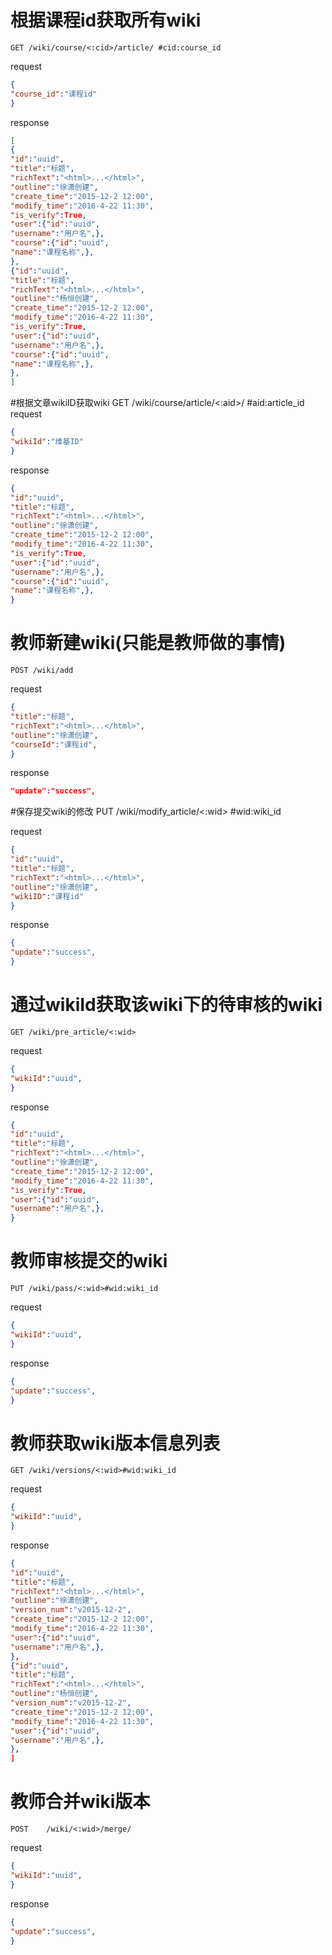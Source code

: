 # 根据课程id获取所有wiki

	GET	/wiki/course/<:cid>/article/ #cid:course_id

request

```json
{
"course_id":"课程id"
}
```

response

```json
[
{
"id":"uuid",
"title":"标题",
"richText":"<html>...</html>",
"outline":"徐潇创建",
"create_time":"2015-12-2 12:00",
"modify_time":"2016-4-22 11:30",
"is_verify":True,
"user":{"id":"uuid",
"username":"用户名",},
"course":{"id":"uuid",
"name":"课程名称",},
},
{"id":"uuid",
"title":"标题",
"richText":"<html>...</html>",
"outline":"杨恒创建",
"create_time":"2015-12-2 12:00",
"modify_time":"2016-4-22 11:30",
"is_verify":True,
"user":{"id":"uuid",
"username":"用户名",},
"course":{"id":"uuid",
"name":"课程名称",},
},
]
```
#根据文章wikiID获取wiki
	GET	/wiki/course/article/<:aid>/ #aid:article_id
request

```json
{
"wikiId":"维基ID"
}
```

response

```json
{
"id":"uuid",
"title":"标题",
"richText":"<html>...</html>",
"outline":"徐潇创建",
"create_time":"2015-12-2 12:00",
"modify_time":"2016-4-22 11:30",
"is_verify":True,
"user":{"id":"uuid",
"username":"用户名",},
"course":{"id":"uuid",
"name":"课程名称",},
}
```
# 教师新建wiki(只能是教师做的事情)
    POST /wiki/add
    
request

```json
{
"title":"标题",
"richText":"<html>...</html>",
"outline":"徐潇创建",
"courseId":"课程id",
}
```
response

```json
"update":"success",
```

#保存提交wiki的修改
	PUT /wiki/modify_article/<:wid> #wid:wiki_id

request

```json
{
"id":"uuid",
"title":"标题",
"richText":"<html>...</html>",
"outline":"徐潇创建",
"wikiID":"课程id"
}
```

response

```json
{
"update":"success",
}
```
# 通过wikiId获取该wiki下的待审核的wiki

    GET /wiki/pre_article/<:wid>

request

```json
{
"wikiId":"uuid",
}
```
response

```json
{
"id":"uuid",
"title":"标题",
"richText":"<html>...</html>",
"outline":"徐潇创建",
"create_time":"2015-12-2 12:00",
"modify_time":"2016-4-22 11:30",
"is_verify":True,
"user":{"id":"uuid",
"username":"用户名",},
}
```
# 教师审核提交的wiki
    PUT /wiki/pass/<:wid>#wid:wiki_id
    
request

```json
{
"wikiId":"uuid",
}
```
response

```json
{
"update":"success",
}
```
# 教师获取wiki版本信息列表
    GET /wiki/versions/<:wid>#wid:wiki_id

request

```json
{
"wikiId":"uuid",
}
```

response

```json
{
"id":"uuid",
"title":"标题",
"richText":"<html>...</html>",
"outline":"徐潇创建",
"version_num":"v2015-12-2",
"create_time":"2015-12-2 12:00",
"modify_time":"2016-4-22 11:30",
"user":{"id":"uuid",
"username":"用户名",},
},
{"id":"uuid",
"title":"标题",
"richText":"<html>...</html>",
"outline":"杨恒创建",
"version_num":"v2015-12-2",
"create_time":"2015-12-2 12:00",
"modify_time":"2016-4-22 11:30",
"user":{"id":"uuid",
"username":"用户名",},
},
]
```
# 教师合并wiki版本
    POST    /wiki/<:wid>/merge/
    
request

```json
{
"wikiId":"uuid",
}
```
response

```json
{
"update":"success",
}
```









